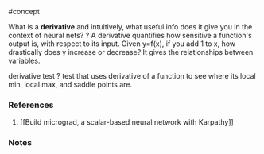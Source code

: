 #concept


What is a **derivative** and intuitively, what useful info does it give you in the context of neural nets?
?
A derivative quantifies how sensitive a function's output is, with respect to its input.
Given y=f(x), if you add 1 to x, how drastically does y increase or decrease? It gives the relationships between variables.

derivative test
?
test that uses derivative of a function to see where its local min, local max, and saddle points are.

### References
1. [[Build micrograd, a scalar-based neural network with Karpathy]]
<!--SR:!2024-10-14,79,270-->

### Notes




